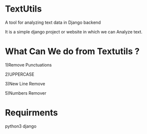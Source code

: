 # TextUtils
A tool for analyzing text data in Django backend

It is a simple django project or website in which we can Analyze text.

# What Can We do from Textutils ?
1)Remove Punctuations

2)UPPERCASE

3)New Line Remove

5)Numbers Remover

# Requirments
python3
django

